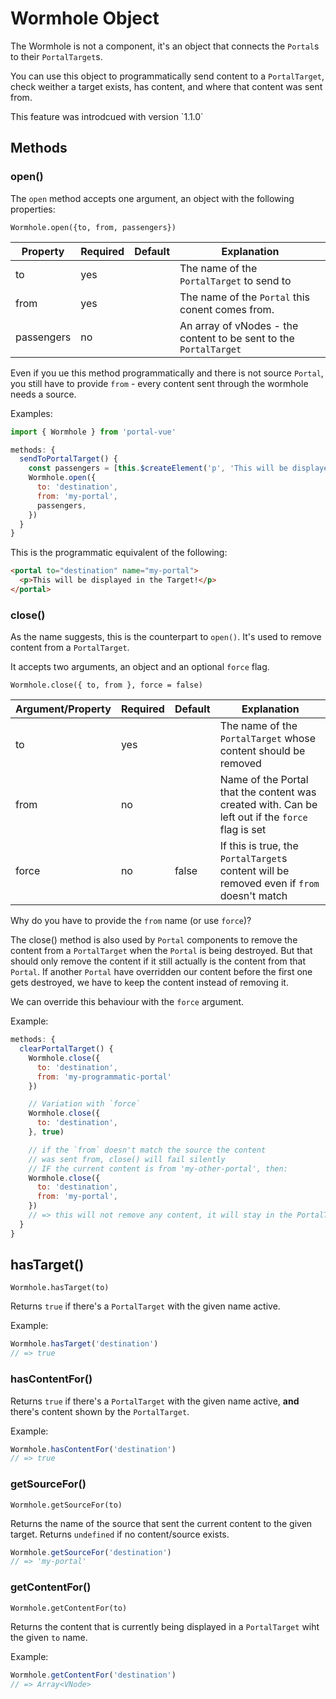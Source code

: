 # Wormhole Object

The Wormhole is not a component, it's an object that connects the `Portal`s to their `PortalTarget`s.

You can use this object to programmatically send content to a `PortalTarget`,
check weither a target exists, has content, and where that content was sent from.

<p class="tip">This feature was introdcued with version `1.1.0`</p>

## Methods

### open()

The `open` method accepts one argument, an object with the following properties:

`Wormhole.open({to, from, passengers})`

| Property   | Required | Default | Explanation                                                       |
| ---------- | -------- | ------- | ----------------------------------------------------------------- |
| to         | yes      |         | The name of the `PortalTarget` to send to                         |
| from       | yes      |         | The name of the `Portal` this conent comes from.                  |
| passengers | no       |         | An array of vNodes - the content to be sent to the `PortalTarget` |

Even if you ue this method programmatically and there is not source `Portal`, you still have to provide `from` - every content sent through the wormhole needs a source.

Examples:

```javascript
import { Wormhole } from 'portal-vue'

methods: {
  sendToPortalTarget() {
    const passengers = [this.$createElement('p', 'This will be displayed in the Target!')]
    Wormhole.open({
      to: 'destination',
      from: 'my-portal',
      passengers,
    })
  }
}
```

This is the programmatic equivalent of the following:

```html
<portal to="destination" name="my-portal">
  <p>This will be displayed in the Target!</p>
</portal>
```

### close()

As the name suggests, this is the counterpart to `open()`. It's used to remove content from a `PortalTarget`.

It accepts two arguments, an object and an optional `force` flag.

`Wormhole.close({ to, from }, force = false)`

| Argument/Property | Required | Default | Explanation                                                                                      |
| ----------------- | -------- | ------- | ------------------------------------------------------------------------------------------------ |
| to                | yes      |         | The name of the `PortalTarget` whose content should be removed                                   |
| from              | no       |         | Name of the Portal that the content was created with. Can be left out if the `force` flag is set |
| force             | no       | false   | If this is true, the `PortalTarget`s content will be removed even if `from` doesn't match        |

Why do you have to provide the `from` name (or use `force`)?

The close() method is also used by `Portal` components to remove the content from a `PortalTarget` when the `Portal` is being destroyed. But that should only remove the content if it still actually is the content from that `Portal`. If another `Portal` have overridden our content before the first one gets destroyed, we have to keep the content instead of removing it.

We can override this behaviour with the `force` argument.

Example:

```javascript
methods: {
  clearPortalTarget() {
    Wormhole.close({
      to: 'destination',
      from: 'my-programmatic-portal'
    })

    // Variation with `force`
    Wormhole.close({
      to: 'destination',
    }, true)

    // if the `from` doesn't match the source the content
    // was sent from, close() will fail silently
    // IF the current content is from 'my-other-portal', then:
    Wormhole.close({
      to: 'destination',
      from: 'my-portal',
    })
    // => this will not remove any content, it will stay in the PortalTarget
  }
}
```

## hasTarget()

`Wormhole.hasTarget(to)`

Returns `true` if there's a `PortalTarget` with the given name active.

Example:

```javascript
Wormhole.hasTarget('destination')
// => true
```

### hasContentFor()

Returns `true` if there's a `PortalTarget` with the given name active, **and** there's content shown by the `PortalTarget`.

Example:

```javascript
Wormhole.hasContentFor('destination')
// => true
```

### getSourceFor()

`Wormhole.getSourceFor(to)`

Returns the name of the source that sent the current content to the given target. Returns `undefined` if no content/source exists.

```javascript
Wormhole.getSourceFor('destination')
// => 'my-portal'
```

### getContentFor()

`Wormhole.getContentFor(to)`

Returns the content that is currently being displayed in a `PortalTarget` wiht the given `to` name.

Example:

```javascript
Wormhole.getContentFor('destination')
// => Array<VNode>
```

